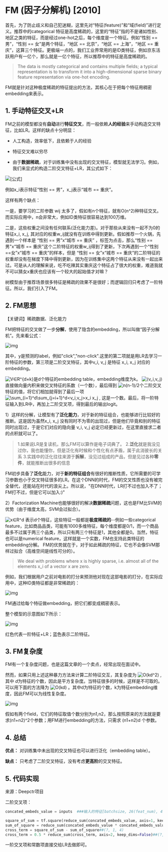 # FM (因子分解机) [2010]

首先，为了防止歧义和自己犯迷糊，这里先对“特征(feature)”和“域(field)”进行定义。推荐中的categorical 特征是高度稀疏的，这里的“特征”指的不是诸如性别、地区之类的特征，而是经过one-hot之后，每个维度是一个特征。例如“性别 == 男”，“性别 == 女”是两个特征，“地区 == 北京”，“地区 == 上海”，“地区 == 重庆”，这算三个特征。更极端一点的，我们工业界常用的是ID类特征，例如京东活跃用户有一亿个，那么就是一亿个特征，所以推荐中的特征是高度稀疏的。

> The data is mostly categorical and contains multiple fields; a typical representation is to transform it into a high-dimensional sparse binary feature representation via one-hot encoding. 

FM就是针对这种极度稀疏的特征提出的方法，其核心在于把每个特征用稠密embedding来表示。

## 1. 手动特征交叉+LR

FM之前的模型都没有**自动**进行**特征交叉**，而一般依赖**人的经验**来手动构造交叉特征，比如LR。这样的缺点十分明显：

- 人工构造，效率低下，且依赖于人的经验

- 特征交叉难以穷尽

- 由于**数据稀疏**，对于训练集中没有出现的交叉特征，模型就无法学习。例如，我们来显式的构造二阶交叉特征+LR，其公式如下：

![[公式]](https://www.zhihu.com/equation?tex=w_0%2B%5Csum_%7Bi%3D1%7D%5Enw_ix_i%2B%5Csum_%7Bi%3D1%7D%5En%5Csum_%7Bj%3Di%2B1%7D%5Enw_%7Bij%7Dx_ix_j)

例如x_i表示特征“性别 == 男”，x_j表示“城市 == 重庆”。

这样有两个缺点：

一是，要学习的二阶参数 wij 太多了，假如有n个特征，就有O(n^2)种特征交叉。而实际应用中，n会非常大，例如ID类特征很容易达到100万维。

二是，这些权重之间没有任何联系(泛化能力差)。对于那些从来没有一起不为0的特征x_i, x_j, 其对应的权重w_ij就没有在训练中得到更新。假如推荐一个火锅，先遇到一个样本是 “性别 == 男”x“城市 == 重庆” ，标签为点击，那么“性别 == 男"x“城市 == 重庆”这个二阶特征的权重w_ij得到了更新，下次再遇到一个“性别==女”x“城市 == 重庆”的样本，但是 “性别 == 女”x“城市 == 重庆”的二阶特征的权重却没有在梯度下降中得到更新，因为在训练集中这两个特征从来没有一起出来过。可是从人的理解来说，吃不吃辣其实重庆这个特征占了很大的权重，难道我就不可以猜女x重庆也应该有一个较大的起始值才对嘛？

树模型由于推荐场景很多特征是稀疏的效果不是很好；而逻辑回归只考虑了一阶特征。所以，我们引入了FM。

## 2. FM思想

【关键词】稀疏数据、泛化能力

FM把特征的交叉做了一步**分解**，使用了隐含的embedding，所以叫做“因子分解机”。先来看公式：

![img](https://pic1.zhimg.com/v2-e71480993d3845d1392415a5fb0a6978_b.png)

其中，y是预测的label，例如"click","non-click".这里的第二项就是用LR去学习一阶特征的参数，第三项是二阶交叉特征，其中v_i, v_j 是特征 x_i, x_j 对应的embedding。

 ![V∈R^{d×k}](https://www.zhihu.com/equation?tex=V%E2%88%88R%5E%7Bd%C3%97k%7D)是d个特征的embedding table，embedding维度为k。 ![⟨v_i,v_j⟩](https://www.zhihu.com/equation?tex=%E2%9F%A8v_i%2Cv_j%E2%9F%A9)直接做向量内积来做交叉特征的系数（一个数），最后得到 ![n(n-1)/2](https://www.zhihu.com/equation?tex=n(n-1)%2F2)个二阶交叉特征的值，将它们相加就得到了最后一项 ![\sum_{i=1}^d\sum_{j=i+1}^d<v_i,v_j>x_i x_j](https://www.zhihu.com/equation?tex=%5Csum_%7Bi%3D1%7D%5Ed%5Csum_%7Bj%3Di%2B1%7D%5Ed%3Cv_i%2Cv_j%3Ex_i%20x_j)  , 这是一个数。最后，将一阶特征输入到LR中，再加上二阶交叉项，得到最后的输出logit。

1）这样的分解，让模型有了**泛化能力**，对于新的特征组合，也能够进行比较好的推断。这是因为虽然x_i, x_j 没有同时不为零的出现过，但是他们毕竟和别的特征同时出现过，于是它们对应的隐向量 v_i, v_j 必定已经更新过，在这里直接求二者的点积就可以了。

> 1.如果说LR是复读机，那么FM可以算作是电子词典了。
> 2.**泛化**就是我没见过你，我也能懂你，但是泛化有时候和个性化有点矛盾，属于此消彼长的关系
> 3.实践中的泛化往往来源于**拆解**，没见过组成的产品，但是见过各种**零件**，就能推断出很多的信息

FM初步具备了**泛化**能力，对于**新的特征组合**有很好的推断性质，它所需要的可学习参数也小于交叉特征很多的LR。在这个DNN的时代，FM的交叉性质也没有被完全替代，还能站在时代的浪尖上。所以说，"在DNN时代，LR打不过也加入不了；FM打不过，但是它可以加入:)"



2）Factorization Machine也能够很好的解决**数据稀疏**问题，这也是FM比SVM的优势（由于维度太高，SVM会过拟合）。

![x∈R^d](https://www.zhihu.com/equation?tex=x%E2%88%88R%5Ed) 表示d个特征，这些特征一般都是**极度稀疏的**--例如一些categorical feature，比如商品品类，可能有1000多维特征，每个维度都是0/1，而一个商品最多不过属于两三个品类，所以只有两三个特征是1，其他全都是0。当然，特征也可以是numerical feature，这样就是一个实数，FM也支持此类特征的embedding分解。 FM的优势就在于，对于如此稀疏的特征，它也不会像SVM那样过拟合（高维空间是线性可分的）。

> We deal with problems where x is highly sparse, i.e. almost all of the elements x_i of a vector x are zero.

例如，我们根据用户之前对电影的打分来预测他对现在这部电影的打分，在实际应用中，这种ID类特征都是非常稀疏的：

![img](https://pic3.zhimg.com/80/v2-fad49bf774b2553b12d60bfff87f6467_1440w.png)

FM通过给每个特征做embedding，把它们都变成稠密表示。





整个模型的示意图如下所示：

![img](https://pic3.zhimg.com/v2-fdcd14d4434853b4f96adf9996fe52da_b.png)

红色代表一阶特征+LR；蓝色表示二阶特征。



## 3. FM复杂度

FM有一个复杂度问题，也是这篇文章的一个卖点，经常出现在面试中。

然而，如果只用上述这种暴力方法来计算二阶特征交互，其复杂度为 ![O(kd^2)](https://www.zhihu.com/equation?tex=O(kd%5E2)) ,其中 $d$为特征的个数，因此是平方复杂度。当特征很多的时候，这样是不可取的。可以用下面的方法降为 ![O(kd)](https://www.zhihu.com/equation?tex=O(kd)) 。其中d为特征的个数，k为特征embedding维度，因此FM可以为线性复杂度。

![img](https://pic3.zhimg.com/v2-78a8e0068d010da00aff0d594c762c82_b.png)



假如有两个field，它们的特征取值个数分别为n1,n2，那么按照原来的方法就是要求(n1+n2)^2个参数；用FM进行embedding的方法，只需求 (n1+n2)d 个参数。



## 4. 总结

**优点：** 对训练集中未出现的交叉特征也可以进行泛化（embedding table）。

**缺点：** 只考虑了二阶交叉特征，没有考虑**更高阶**的交叉特征。



## 5. 代码实现

来源：Deepctr项目

二阶交叉项：

```python
concated_embeds_value = inputs  ###输入的特征[batchsize, 26(feat_num), 4(embed_size)]

square_of_sum = tf.square(reduce_sum(concated_embeds_value, axis=1, keep_dims=True))#(?, 1, 4)
sum_of_square = reduce_sum(concated_embeds_value * concated_embeds_value, axis=1, keep_dims=True)##(?, 1, 4)
cross_term = square_of_sum - sum_of_square##(?, 1, 4)
cross_term = 0.5 * reduce_sum(cross_term, axis=2, keep_dims=False)##(?, 1)
```

一阶交叉项和常数项直接交给LR去做即可。
